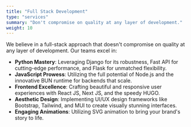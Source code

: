 ```yaml
---
title: "Full Stack Development"
type: "services"
summary: "Don't compromise on quality at any layer of development."
weight: 10
---
```


We believe in a full-stack approach that doesn't compromise on quality at any layer of development. Our teams excel in:

- **Python Mastery**: Leveraging Django for its robustness, Fast API for cutting-edge performance, and Flask for unmatched flexibility.
- **JavaScript Prowess**: Utilizing the full potential of Node.js and the innovative BUN runtime for backends that scale.
- **Frontend Excellence**: Crafting beautiful and responsive user experiences with React JS, Next JS, and the speedy HUGO.
- **Aesthetic Design**: Implementing UI/UX design frameworks like Bootstrap, Tailwind, and MUI to create visually stunning interfaces.
- **Engaging Animations**: Utilizing SVG animation to bring your brand's story to life.
